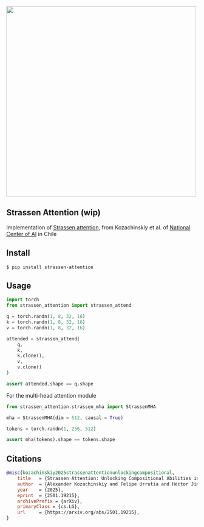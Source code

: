 <img src="./fig1.png" width="500px"></img>

## Strassen Attention (wip)

Implementation of [Strassen attention](https://arxiv.org/abs/2501.19215), from Kozachinskiy et al. of [National Center of AI](https://cenia.cl/) in Chile

## Install

```shell
$ pip install strassen-attention
```

## Usage

```python
import torch
from strassen_attention import strassen_attend

q = torch.randn(1, 8, 32, 16)
k = torch.randn(1, 8, 32, 16)
v = torch.randn(1, 8, 32, 16)

attended = strassen_attend(
    q,
    k,
    k.clone(),
    v,
    v.clone()
)

assert attended.shape == q.shape
```

For the multi-head attention module

```python
from strassen_attention.strassen_mha import StrassenMHA

mha = StrassenMHA(dim = 512, causal = True)

tokens = torch.randn(1, 256, 512)

assert mha(tokens).shape == tokens.shape
```

## Citations

```bibtex
@misc{kozachinskiy2025strassenattentionunlockingcompositional,
    title   = {Strassen Attention: Unlocking Compositional Abilities in Transformers Based on a New Lower Bound Method}, 
    author  = {Alexander Kozachinskiy and Felipe Urrutia and Hector Jimenez and Tomasz Steifer and Germán Pizarro and Matías Fuentes and Francisco Meza and Cristian B. Calderon and Cristóbal Rojas},
    year    = {2025},
    eprint  = {2501.19215},
    archivePrefix = {arXiv},
    primaryClass = {cs.LG},
    url     = {https://arxiv.org/abs/2501.19215}, 
}
```
